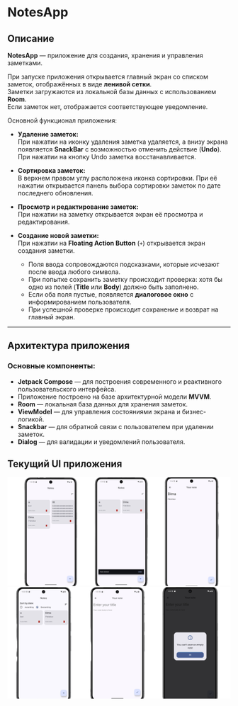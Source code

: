 

#  NotesApp

## Описание

**NotesApp** —  приложение для создания, хранения и управления заметками.

При запуске приложения открывается главный экран со списком заметок, отображённых в виде **ленивой сетки**.  
Заметки загружаются из локальной базы данных с использованием **Room**.  
Если заметок нет, отображается соответствующее уведомление.

Основной функционал приложения:
- **Удаление заметок:**  
  При нажатии на иконку удаления заметка удаляется, а внизу экрана появляется **SnackBar** с возможностью отменить действие (**Undo**). При нажатии на кнопку Undo заметка восстанавливается.
  
- **Сортировка заметок:**  
  В верхнем правом углу расположена иконка сортировки. При её нажатии открывается панель выбора сортировки заметок по дате последнего обновления.

- **Просмотр и редактирование заметок:**  
  При нажатии на заметку открывается экран её просмотра и редактирования.

- **Создание новой заметки:**  
  При нажатии на **Floating Action Button** (`+`) открывается экран создания заметки.  
  - Поля ввода сопровождаются подсказками, которые исчезают после ввода любого символа.
  - При попытке сохранить заметку происходит проверка: хотя бы одно из полей (**Title** или **Body**) должно быть заполнено.
  - Если оба поля пустые, появляется **диалоговое окно** с информированием пользователя.
  - При успешной проверке происходит сохранение и возврат на главный экран.

---

## Архитектура приложения



### Основные компоненты:

- **Jetpack Compose** — для построения современного и реактивного пользовательского интерфейса.
- Приложение построено на базе архитектурной модели **MVVM**.
- **Room** — локальная база данных для хранения заметок.
- **ViewModel** — для управления состояниями экрана и бизнес-логикой.
- **Snackbar** — для обратной связи с пользователем при удалении заметок.
- **Dialog** — для валидации и уведомлений пользователя.

## Текущий UI приложения
![Image alt](https://github.com/Speedhunte/NoteApp/blob/master/Notes_screens.PNG)
![Image alt](https://github.com/Speedhunte/NoteApp/blob/master/Notes_screens_2.PNG)
